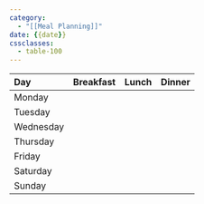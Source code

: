 ```yaml
---
category:
  - "[[Meal Planning]]"
date: {{date}}
cssclasses:
  - table-100
---
```


| Day | Breakfast | Lunch | Dinner |
| :--- | ---- | ---- | ---- |
| Monday |  |  |  |
| Tuesday |  |  |  |
| Wednesday |  |  |  |
| Thursday |  |  |  |
| Friday |  |  |  |
| Saturday |  |  |  |
| Sunday |  |  |  |
